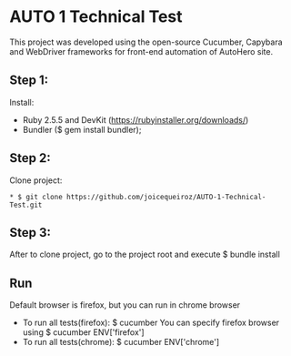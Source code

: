 # AUTO 1 Technical Test
This project was developed using the open-source Cucumber, Capybara and WebDriver frameworks for front-end automation of AutoHero site.

## Step 1:

Install:
* Ruby 2.5.5 and DevKit (https://rubyinstaller.org/downloads/)
* Bundler ($ gem install bundler);

## Step 2:
Clone project: 

    * $ git clone https://github.com/joicequeiroz/AUTO-1-Technical-Test.git

## Step 3:

After to clone project, go to the project root and execute $ bundle install

## Run
Default browser is firefox, but you can run in chrome browser
* To run all tests(firefox): $ cucumber
    You can specify firefox browser using $ cucumber ENV['firefox']
* To run all tests(chrome): $ cucumber ENV['chrome']
